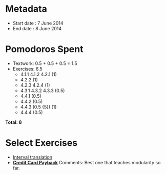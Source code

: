 Metadata
========

- Start date : 7 June 2014
- End date : 8 June 2014

Pomodoros Spent
==============

- Textwork: 0.5 + 0.5 + 0.5 = 1.5
- Exercises: 6.5
    - 4.1.1 4.1.2 4.2.1 (1)
    - 4.2.2 (1)
    - 4.2.3 4.2.4 (1)
    - 4.3.1 4.3.2 4.3.3 (0.5)
    - 4.4.1 (0.5)
    - 4.4.2 (0.5)
    - 4.4.3 (0.5 {5}) (1)
    - 4.4.4 (0.5)

**Total: 8**

Select Exercises
================
- [Interval translation](http://htdp.org/2003-09-26/Book/curriculum-Z-H-7.html#node_thm_4.2.1)
- **[Credit Card Payback](http://htdp.org/2003-09-26/Book/curriculum-Z-H-7.html#node_thm_4.4.3)**
Comments: Best one that teaches modularity so far.
